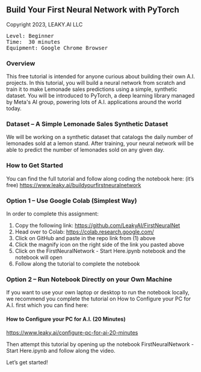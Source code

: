 ## Build Your First Neural Network with PyTorch
Copyright 2023, LEAKY.AI LLC

<pre>
Level: Beginner
Time:  30 minutes
Equipment: Google Chrome Browser
</pre>
### Overview
This free tutorial is intended for anyone curious about building their own A.I. projects. In this tutorial, you will build a neural network from scratch and train it to make Lemonade sales predictions using a simple, synthetic dataset.   You will be introduced to PyTorch, a deep learning library managed by Meta's AI group, powering lots of A.I. applications around the world today. 

### Dataset – A Simple Lemonade Sales Synthetic Dataset
We will be working on a synthetic dataset that catalogs the daily number of lemonades sold at a lemon stand. After training, your neural network will be able to predict the number of lemonades sold on any given day.

### How to Get Started
You can find the full tutorial and follow along coding the notebook here:  (it’s free)
https://www.leaky.ai/buildyourfirstneuralnetwork


### Option 1 – Use Google Colab (Simplest Way)
In order to complete this assignment:
1.	Copy the following link: https://github.com/LeakyAI/FirstNeuralNet
2.	Head over to Colab: https://colab.research.google.com/
3.	Click on GitHub and paste in the repo link from (1) above
4.	Click the magnify icon on the right side of the link you pasted above
5.	Click on the FirstNeuralNetwork - Start Here.ipynb notebook and the notebook will open
6.	Follow along the tutorial to complete the notebook

### Option 2 – Run Notebook Directly on your Own Machine
If you want to use your own laptop or desktop to run the notebook locally, we recommend you complete the tutorial on How to Configure your PC for A.I. first which you can find here:

#### How to Configure your PC for A.I. (20 Minutes)
https://www.leaky.ai/configure-pc-for-ai-20-minutes

Then attempt this tutorial by opening up the notebook FirstNeuralNetwork - Start Here.ipynb and follow along the video.

Let’s get started!